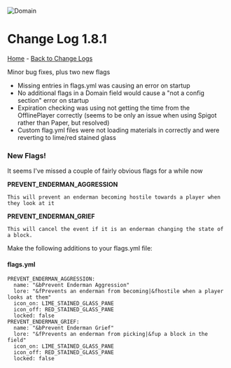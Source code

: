![Domain](https://torpkev.github.io/domain_docs/images/domain_alt_small.png)

# Change Log 1.8.1

[Home](https://torpkev.github.io/domain_docs) - [Back to Change Logs](https://torpkev.github.io/domain_docs/changelog)

Minor bug fixes, plus two new flags

- Missing entries in flags.yml was causing an error on startup
- No additional flags in a Domain field would cause a "not a config section" error on startup
- Expiration checking was using not getting the time from the OfflinePlayer correctly (seems to be only an issue when using Spigot rather than Paper, but resolved)
- Custom flag.yml files were not loading materials in correctly and were reverting to lime/red stained glass

### New Flags!

It seems I've missed a couple of fairly obvious flags for a while now

**PREVENT_ENDERMAN_AGGRESSION**

    This will prevent an enderman becoming hostile towards a player when they look at it

**PREVENT_ENDERMAN_GRIEF**

    This will cancel the event if it is an enderman changing the state of a block.



Make the following additions to your flags.yml file:

#### flags.yml

    PREVENT_ENDERMAN_AGGRESSION:
      name: "&bPrevent Enderman Aggression"
      lore: "&fPrevents an enderman from becoming|&fhostile when a player looks at them"
      icon_on: LIME_STAINED_GLASS_PANE
      icon_off: RED_STAINED_GLASS_PANE
      locked: false
    PREVENT_ENDERMAN_GRIEF:
      name: "&bPrevent Enderman Grief"
      lore: "&fPrevents an enderman from picking|&fup a block in the field"
      icon_on: LIME_STAINED_GLASS_PANE
      icon_off: RED_STAINED_GLASS_PANE
      locked: false
      
